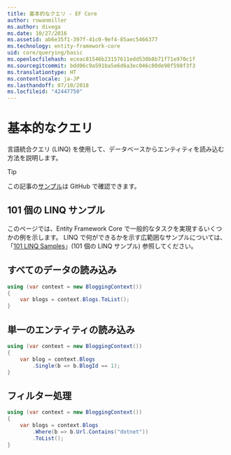 ```yaml
---
title: 基本的なクエリ - EF Core
author: rowanmiller
ms.author: divega
ms.date: 10/27/2016
ms.assetid: ab6e35f1-397f-41c0-9ef4-85aec5466377
ms.technology: entity-framework-core
uid: core/querying/basic
ms.openlocfilehash: eceac81546b23157611edd530b8b71f71e970c1f
ms.sourcegitcommit: bdd06c9a591ba5e6d6a3ec046c80de98f598f3f3
ms.translationtype: HT
ms.contentlocale: ja-JP
ms.lasthandoff: 07/10/2018
ms.locfileid: "42447750"
---
```

# <a name="basic-queries"></a>基本的なクエリ

言語統合クエリ (LINQ) を使用して、データベースからエンティティを読み込む方法を説明します。

> [!TIP]  
> この記事の[サンプル](https://github.com/aspnet/EntityFramework.Docs/tree/master/samples/core/Querying)は GitHub で確認できます。

## <a name="101-linq-samples"></a>101 個の LINQ サンプル

このページでは、Entity Framework Core で一般的なタスクを実現するいくつかの例を示します。 LINQ で何ができるかを示す広範囲なサンプルについては、「[101 LINQ Samples](https://code.msdn.microsoft.com/101-LINQ-Samples-3fb9811b)」(101 個の LINQ サンプル) 参照してください。

## <a name="loading-all-data"></a>すべてのデータの読み込み

<!-- [!code-csharp[Main](samples/core/Querying/Querying/Basics/Sample.cs)] -->
``` csharp
using (var context = new BloggingContext())
{
    var blogs = context.Blogs.ToList();
}
```

## <a name="loading-a-single-entity"></a>単一のエンティティの読み込み

<!-- [!code-csharp[Main](samples/core/Querying/Querying/Basics/Sample.cs)] -->
``` csharp
using (var context = new BloggingContext())
{
    var blog = context.Blogs
        .Single(b => b.BlogId == 1);
}
```

## <a name="filtering"></a>フィルター処理

<!-- [!code-csharp[Main](samples/core/Querying/Querying/Basics/Sample.cs)] -->
``` csharp
using (var context = new BloggingContext())
{
    var blogs = context.Blogs
        .Where(b => b.Url.Contains("dotnet"))
        .ToList();
}
```
